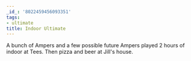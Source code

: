 ```yaml
---
_id_: '8022459456093351'
tags:
- ultimate
title: Indoor Ultimate
---
```


A bunch of Ampers and a few possible future Ampers played 2 hours of indoor at Tees. Then pizza and beer at Jill's house.
